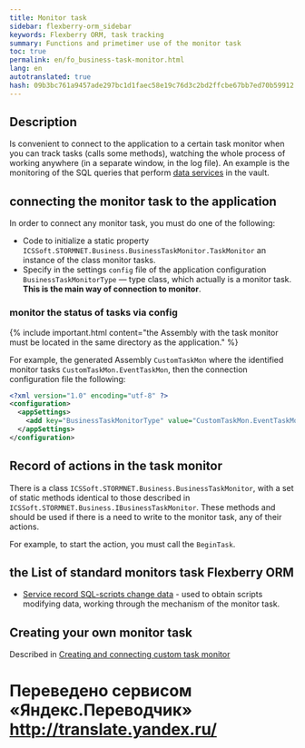 ```yaml
--- 
title: Monitor task 
sidebar: flexberry-orm_sidebar 
keywords: Flexberry ORM, task tracking 
summary: Functions and primetimer use of the monitor task 
toc: true 
permalink: en/fo_business-task-monitor.html 
lang: en 
autotranslated: true 
hash: 09b3bc761a9457ade297bc1d1faec58e19c76d3c2bd2ffcbe67bb7ed70b59912 
--- 
```


## Description 

Is convenient to connect to the application to a certain task monitor when you can track tasks (calls some methods), watching the whole process of working anywhere (in a separate window, in the log file). An example is the monitoring of the SQL queries that perform [data services](fo_data-service.html) in the vault. 

## connecting the monitor task to the application 

In order to connect any monitor task, you must do one of the following: 

* Code to initialize a static property `ICSSoft.STORMNET.Business.BusinessTaskMonitor.TaskMonitor` an instance of the class monitor tasks. 
* Specify in the settings `config` file of the application configuration `BusinessTaskMonitorType` — type class, which actually is a monitor task. **This is the main way of connection to monitor**. 

### monitor the status of tasks via config 

{% include important.html content="the Assembly with the task monitor must be located in the same directory as the application." %} 

For example, the generated Assembly `CustomTaskMon` where the identified monitor tasks `CustomTaskMon.EventTaskMon`, then the connection configuration file the following: 

```xml
<?xml version="1.0" encoding="utf-8" ?>
<configuration>
  <appSettings>
    <add key="BusinessTaskMonitorType" value="CustomTaskMon.EventTaskMon, CustomTaskMon, Version=1.0.0.1, Culture=neutral, PublicKeyToken=null"/>
  </appSettings>
</configuration>
``` 

## Record of actions in the task monitor 

There is a class `ICSSoft.STORMNET.Business.BusinessTaskMonitor`, with a set of static methods identical to those described in `ICSSoft.STORMNET.Business.IBusinessTaskMonitor`. These methods and should be used if there is a need to write to the monitor task, any of their actions. 

For example, to start the action, you must call the `BeginTask`. 

## the List of standard monitors task Flexberry ORM 

* [Service record SQL-scripts change data](fo_changes-sql-bt-monitor.html) - used to obtain scripts modifying data, working through the mechanism of the monitor task. 

## Creating your own monitor task 

Described in [Creating and connecting custom task monitor](fo_creating-connection-bt-monitor.html) 



 # Переведено сервисом «Яндекс.Переводчик» http://translate.yandex.ru/